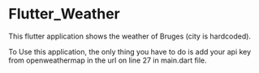 # Flutter_Weather

This flutter application shows the weather of Bruges (city is hardcoded).

To Use this application, the only thing you have to do is add your api key from openweathermap in the url on line 27 in main.dart file.